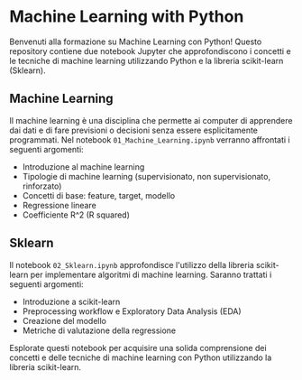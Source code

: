 # Machine Learning with Python

Benvenuti alla formazione su Machine Learning con Python! Questo repository contiene due notebook Jupyter che approfondiscono i concetti e le tecniche di machine learning utilizzando Python e la libreria scikit-learn (Sklearn).

## Machine Learning

Il machine learning è una disciplina che permette ai computer di apprendere dai dati e di fare previsioni o decisioni senza essere esplicitamente programmati. Nel notebook `01_Machine_Learning.ipynb` verranno affrontati i seguenti argomenti:

- Introduzione al machine learning
- Tipologie di machine learning (supervisionato, non supervisionato, rinforzato)
- Concetti di base: feature, target, modello
- Regressione lineare
- Coefficiente R^2 (R squared)

## Sklearn

Il notebook `02_Sklearn.ipynb` approfondisce l'utilizzo della libreria scikit-learn per implementare algoritmi di machine learning. Saranno trattati i seguenti argomenti:

- Introduzione a scikit-learn
- Preprocessing workflow e Exploratory Data Analysis (EDA)
- Creazione del modello
- Metriche di valutazione della regressione

Esplorate questi notebook per acquisire una solida comprensione dei concetti e delle tecniche di machine learning con Python utilizzando la libreria scikit-learn.
